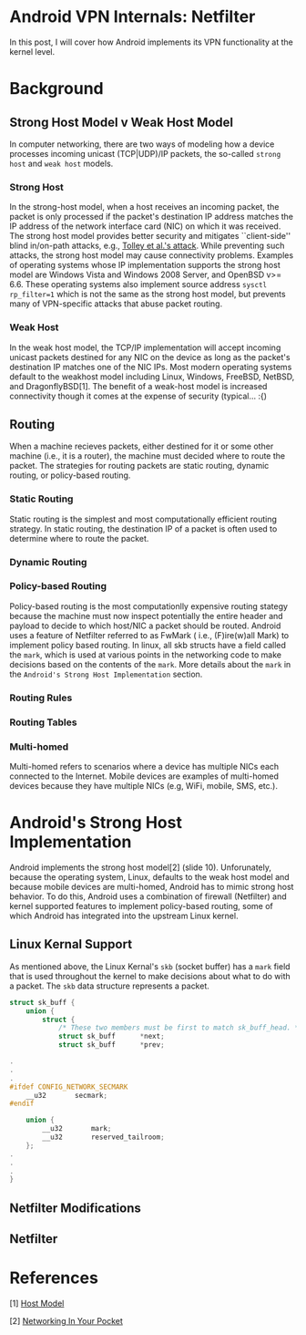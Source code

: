 # Android VPN Internals: Netfilter

In this post, I will cover how Android implements its VPN functionality at the kernel level.

# Background

## Strong Host Model v Weak Host Model

In computer networking, there are two ways of modeling how a device processes
incoming unicast (TCP|UDP)/IP packets, the so-called `strong host` and
`weak host` models. 

### Strong Host

In the strong-host model, when a host receives an incoming packet, the packet
is only processed if the packet's destination IP address matches the IP address
of the network interface card (NIC) on which it was received.  The strong host
model provides better security and mitigates ``client-side'' blind in/on-path
attacks, e.g., [Tolley et al.'s
attack](https://www.usenix.org/system/files/sec21-tolley.pdf). While preventing
such attacks, the strong host model may cause connectivity problems. Examples
of operating systems whose IP implementation supports the strong host model are
Windows Vista and Windows 2008 Server, and OpenBSD v>= 6.6. These operating
systems also implement source address `sysctl rp_filter=1` which is not the
same as the strong host model, but prevents many of VPN-specific attacks that
abuse packet routing.

### Weak Host

In the weak host model, the TCP/IP implementation will accept incoming unicast
packets destined for any NIC on the device as long as the packet's destination
IP matches one of the NIC IPs. Most modern operating systems default to the
weakhost model including Linux, Windows, FreeBSD, NetBSD, and DragonflyBSD[1].
The benefit of a weak-host model is increased connectivity though it comes
at the expense of security (typical... :{)

## Routing 

When a machine recieves packets, either destined for it or some other machine (i.e., it is a router),
the machine must decided where to route the packet. The strategies for routing packets are static routing,
dynamic routing, or policy-based routing.

### Static Routing

Static routing is the simplest and most computationally efficient routing
strategy. In static routing, the destination IP of a packet is often used to
determine where to route the packet.

### Dynamic Routing

### Policy-based Routing 

Policy-based routing is the most computationlly expensive routing stategy because
the machine must now inspect potentially the entire header and payload to decide
to which host/NIC a packet should be routed. Android uses a feature of Netfilter
referred to as FwMark ( i.e., (F)ire(w)all Mark) to implement policy based routing.
In linux, all skb structs have a field called the `mark`, which is used at various
points in the networking code to make decisions based on the contents of the `mark`.
More details about the `mark` in the `Android's Strong Host Implementation` section.

### Routing Rules

### Routing Tables

### Multi-homed

Multi-homed refers to scenarios where a device has multiple NICs each connected to
the Internet. Mobile devices are examples of multi-homed devices because they have
multiple NICs (e.g, WiFi, mobile, SMS, etc.).

# Android's Strong Host Implementation 

Android implements the strong host model[2] (slide 10). Unforunately, because
the operating system, Linux, defaults to the weak host model and because mobile
devices are multi-homed, Android has to mimic strong host behavior. To do this,
Android uses a combination of firewall (Netfilter) and kernel supported
features to implement policy-based routing, some of which Android has
integrated into the upstream Linux kernel.

## Linux Kernal Support

As mentioned above, the Linux Kernal's `skb` (socket buffer) has a `mark` field that 
is used throughout the kernel to make decisions about what to do with a packet. The 
`skb` data structure represents a packet.

```c
struct sk_buff {
	union {
		struct {
			/* These two members must be first to match sk_buff_head. */
			struct sk_buff		*next;
			struct sk_buff		*prev;

.
.
.
#ifdef CONFIG_NETWORK_SECMARK
	__u32		secmark;
#endif

	union {
		__u32		mark;
		__u32		reserved_tailroom;
	};
.
.
.
}
```

## Netfilter Modifications

## Netfilter

# References

[1] [Host Model](https://en.wikipedia.org/wiki/Host_model)

[2] [Networking In Your Pocket](https://netdevconf.info/1.1/proceedings/slides/colitti-kline-linux-networking-android-devices.pdf)
